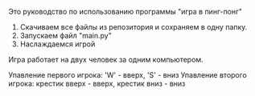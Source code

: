 Это руководство по использованию программы "игра в пинг-понг"

1. Скачиваем все файлы из репозитория и сохраняем в одну папку.
2. Запускаем файл "main.py"
3. Наслаждаемся игрой

Игра работает на двух человек за одним компьютером. 

Упавление первого игрока: 'W' - вверх, 'S' - вниз
Упавление второго игрока: крестик вверх - вверх, крестик вниз - вниз

